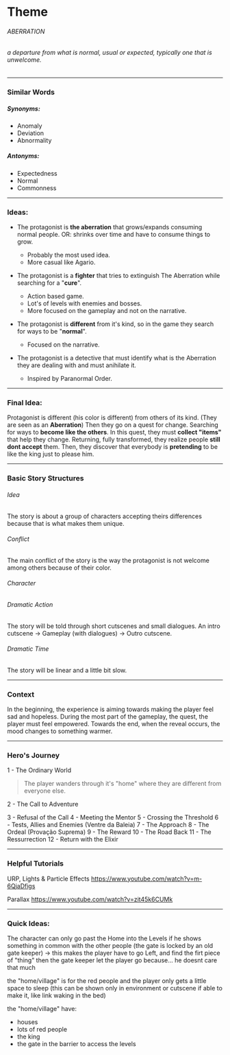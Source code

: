 # Theme
###### ABERRATION
###### a departure from what is normal, usual or expected, typically one that is unwelcome.

---

### Similar Words
##### Synonyms:
- Anomaly
- Deviation
- Abnormality

##### Antonyms:
- Expectedness
- Normal
- Commonness

---

### Ideas:
- The protagonist is **the aberration** that grows/expands consuming normal people. 
  OR: shrinks over time and have to consume things to grow.
    - Probably the most used idea.
    - More casual like Agario.

- The protagonist is a **fighter** that tries to extinguish The Aberration while searching for a "**cure**".
    - Action based game. 
    - Lot's of levels with enemies and bosses.
    - More focused on the gameplay and not on the narrative.

- The protagonist is **different** from it's kind, so in the game they search for ways to be "**normal**".
    - Focused on the narrative.

- The protagonist is a detective that must identify what is the Aberration they are dealing with and must anihilate it.
    - Inspired by Paranormal Order.
    
---

### Final Idea:
Protagonist is different (his color is different) from others of its kind. 
(They are seen as an **Aberration**)
Then they go on a quest for change. Searching for ways to **become like the others**.
In this quest, they must **collect "items"** that help they change.
Returning, fully transformed, they realize people **still dont accept** them. 
Then, they discover that everybody is **pretending** to be like the king just to please him.

---

### Basic Story Structures
###### Idea
The story is about a group of characters accepting theirs differences because that is what makes them unique.

###### Conflict
The main conflict of the story is the way the protagonist is not welcome among others because of their color. 

###### Character


###### Dramatic Action
The story will be told through short cutscenes and small dialogues.
An intro cutscene -> Gameplay (with dialogues) -> Outro cutscene.

###### Dramatic Time
The story will be linear and a little bit slow.

---

### Context
In the beginning, the experience is aiming towards making the player feel sad and hopeless.
During the most part of the gameplay, the quest, the player must feel empowered. 
Towards the end, when the reveal occurs, the mood changes to something warmer. 

---

### Hero's Journey
1 - The Ordinary World
> The player wanders through it's "home" where they are different from everyone else.

2 - The Call to Adventure
> 

3 - Refusal of the Call
4 - Meeting the Mentor
5 - Crossing the Threshold
6 - Tests, Allies and Enemies (Ventre da Baleia)
7 - The Approach
8 - The Ordeal (Provação Suprema)
9 - The Reward
10 - The Road Back
11 - The Ressurrection
12 - Return with the Elixir

---

### Helpful Tutorials
URP, Lights & Particle Effects
https://www.youtube.com/watch?v=m-6QjaDfigs

Parallax
https://www.youtube.com/watch?v=zit45k6CUMk

---

### Quick Ideas:

The character can only go past the Home into the Levels 
if he shows something in common with the other people 
(the gate is locked by an old gate keeper)
-> this makes the player have to go Left, and find the firt piece of "thing"
then the gate keeper let the player go because... he doesnt care that much

the "home/village" is for the red people and the player only gets a little space to sleep
(this can be shown only in environment or cutscene if able to make it, like link waking in the bed)

the "home/village" have:
- houses
- lots of red people
- the king
- the gate in the barrier to access the levels



